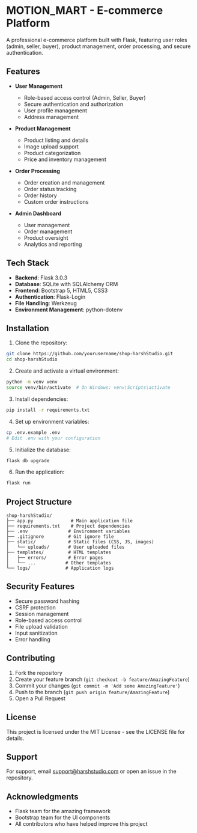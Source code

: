 # MOTION_MART - E-commerce Platform

A professional e-commerce platform built with Flask, featuring user roles (admin, seller, buyer), product management, order processing, and secure authentication.

## Features

- **User Management**
  - Role-based access control (Admin, Seller, Buyer)
  - Secure authentication and authorization
  - User profile management
  - Address management

- **Product Management**
  - Product listing and details
  - Image upload support
  - Product categorization
  - Price and inventory management

- **Order Processing**
  - Order creation and management
  - Order status tracking
  - Order history
  - Custom order instructions

- **Admin Dashboard**
  - User management
  - Order management
  - Product oversight
  - Analytics and reporting

## Tech Stack

- **Backend**: Flask 3.0.3
- **Database**: SQLite with SQLAlchemy ORM
- **Frontend**: Bootstrap 5, HTML5, CSS3
- **Authentication**: Flask-Login
- **File Handling**: Werkzeug
- **Environment Management**: python-dotenv

## Installation

1. Clone the repository:
```bash
git clone https://github.com/yourusername/shop-harshStudio.git
cd shop-harshStudio
```

2. Create and activate a virtual environment:
```bash
python -m venv venv
source venv/bin/activate  # On Windows: venv\Scripts\activate
```

3. Install dependencies:
```bash
pip install -r requirements.txt
```

4. Set up environment variables:
```bash
cp .env.example .env
# Edit .env with your configuration
```

5. Initialize the database:
```bash
flask db upgrade
```

6. Run the application:
```bash
flask run
```

## Project Structure

```
shop-harshStudio/
├── app.py              # Main application file
├── requirements.txt    # Project dependencies
├── .env               # Environment variables
├── .gitignore         # Git ignore file
├── static/            # Static files (CSS, JS, images)
│   └── uploads/       # User uploaded files
├── templates/         # HTML templates
│   ├── errors/        # Error pages
│   └── ...           # Other templates
└── logs/             # Application logs
```

## Security Features

- Secure password hashing
- CSRF protection
- Session management
- Role-based access control
- File upload validation
- Input sanitization
- Error handling

## Contributing

1. Fork the repository
2. Create your feature branch (`git checkout -b feature/AmazingFeature`)
3. Commit your changes (`git commit -m 'Add some AmazingFeature'`)
4. Push to the branch (`git push origin feature/AmazingFeature`)
5. Open a Pull Request

## License

This project is licensed under the MIT License - see the LICENSE file for details.

## Support

For support, email support@harshstudio.com or open an issue in the repository.

## Acknowledgments

- Flask team for the amazing framework
- Bootstrap team for the UI components
- All contributors who have helped improve this project
